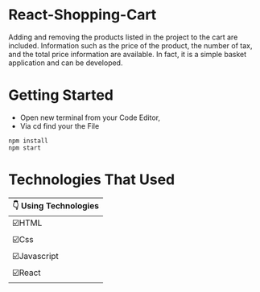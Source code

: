 # React-Shopping-Cart
 
Adding and removing the products listed in the project to the cart are included. Information such as the price of the product, the number of tax, and the total price information are available. In fact, it is a simple basket application and can be developed.


# Getting Started
- Open new terminal from your Code Editor,
- Via cd find your the File 
```
npm install
npm start
```

# Technologies That Used
|:point_down: Using Technologies|
|------------------|
|:ballot_box_with_check:HTML              |
|:ballot_box_with_check:Css               |
|:ballot_box_with_check:Javascript        |
|:ballot_box_with_check:React             |

